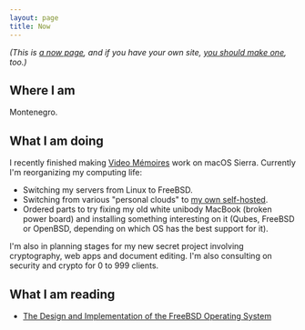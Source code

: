 ```yaml
---
layout: page
title: Now
---
```


*(This is [a now page](https://nownownow.com/about), and if you have your own
site, [you should make one](https://nownownow.com/about), too.)*

## Where I am

Montenegro.

## What I am doing

I recently finished making [Video Mémoires](https://www.codingrobots.com/blog/videomemoires-20/) work on macOS Sierra.
Currently I'm reorganizing my computing life:

* Switching my servers from Linux to FreeBSD.
* Switching from various "personal clouds" to [my own self-hosted](https://dchest.org/nextcloud/).
* Ordered parts to try fixing my old white unibody MacBook (broken power board)
  and installing something interesting on it (Qubes, FreeBSD or OpenBSD,
  depending on which OS has the best support for it).

I'm also in planning stages for my new secret project involving cryptography,
web apps and document editing. I'm also consulting on security and crypto for 0
to 999 clients.

## What I am reading

* [The Design and Implementation of the FreeBSD Operating System](https://www.bookdepository.com/The-Design-and-Implementation-of-the-FreeBSD-Operating-System-Marshall-Kirk-McKusick-George-V-Neville-Neil/9780321968975?ref=grid-view)
